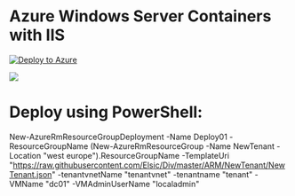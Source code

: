 # Azure Windows Server Containers with IIS


[![Deploy to Azure](http://azuredeploy.net/deploybutton.png)](https://portal.azure.com/#create/Microsoft.Template/uri/https://raw.githubusercontent.com/Elsic/Div/master/ARM/NewTenant/NewTenant.json) 

<a href="http://armviz.io/#/?load=https://raw.githubusercontent.com/Elsic/Div/master/ARM/NewTenant/NewTenant.json" target="_blank">
    <img src="http://armviz.io/visualizebutton.png"/>
</a>

# Deploy using PowerShell:


New-AzureRmResourceGroupDeployment -Name Deploy01 -ResourceGroupName (New-AzureRmResourceGroup -Name NewTenant -Location "west europe").ResourceGroupName -TemplateUri "https://raw.githubusercontent.com/Elsic/Div/master/ARM/NewTenant/NewTenant.json" -tenantvnetName "tenantvnet" -tenantname "tenant" -VMName "dc01" -VMAdminUserName "localadmin"

